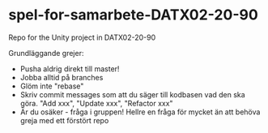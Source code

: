 # spel-for-samarbete-DATX02-20-90
Repo for the Unity project in DATX02-20-90

Grundläggande grejer: 
- Pusha aldrig direkt till master!
- Jobba alltid på branches
- Glöm inte "rebase" 
- Skriv commit messages som att du säger till kodbasen vad den ska göra. "Add xxx", "Update xxx", "Refactor xxx" 
- Är du osäker - fråga i gruppen! Hellre en fråga för mycket än att behöva greja med ett förstört repo

